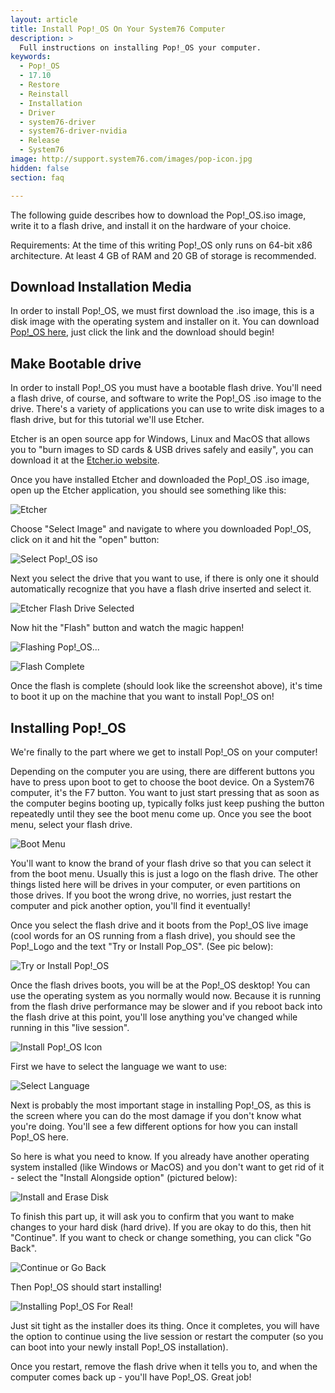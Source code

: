 ```yaml
---
layout: article
title: Install Pop!_OS On Your System76 Computer
description: >
  Full instructions on installing Pop!_OS your computer.
keywords:
  - Pop!_OS
  - 17.10
  - Restore
  - Reinstall
  - Installation
  - Driver
  - system76-driver
  - system76-driver-nvidia
  - Release
  - System76
image: http://support.system76.com/images/pop-icon.jpg
hidden: false
section: faq

---
```



The following guide describes how to download the Pop!_OS.iso image, write it to a flash drive, and install it on the hardware of your choice.

Requirements: At the time of this writing Pop!_OS only runs on 64-bit x86 architecture. At least 4 GB of RAM and 20 GB of storage is recommended.

## Download Installation Media

In order to install Pop!_OS, we must first download the .iso image, this is a disk image with the operating system and installer on it. You can download [Pop!_OS here](http://pop.system76.com), just click the link and the download should begin!

## Make Bootable drive

In order to install Pop!_OS you must have a bootable flash drive. You'll need a flash drive, of course, and software to write the Pop!_OS .iso image to the drive. There's a variety of applications you can use to write disk images to a flash drive, but for this tutorial we'll use Etcher.

Etcher is an open source app for Windows, Linux and MacOS that allows you to "burn images to SD cards & USB drives safely and easily", you can download it at the [Etcher.io website](https://etcher.io).

Once you have installed Etcher and downloaded the Pop!_OS .iso image, open up the Etcher application, you should see something like this:

![Etcher](/images/install-pop/etcher.png)

Choose "Select Image" and navigate to where you downloaded Pop!_OS, click on it and hit the "open" button:

![Select Pop!_OS iso](/images/install-pop/open-pop-iso-etcher.png)

Next you select the drive that you want to use, if there is only one it should automatically recognize that you have a flash drive inserted and select it.

![Etcher Flash Drive Selected](/images/install-pop/etcher-flash-selected.png)

Now hit the "Flash" button and watch the magic happen!

![Flashing Pop!_OS...](/images/install-pop/flashing-pop-os.png)

![Flash Complete](/images/install-pop/flash-complete.png)

Once the flash is complete (should look like the screenshot above), it's time to boot it up on the machine that you want to install Pop!_OS on!

## Installing Pop!_OS

We're finally to the part where we get to install Pop!_OS on your computer!

Depending on the computer you are using, there are different buttons you have to press upon boot to get to choose the boot device. On a System76 computer, it's the F7 button. You want to just start pressing that as soon as the computer begins booting up, typically folks just keep pushing the button repeatedly until they see the boot menu come up. Once you see the boot menu, select your flash drive.

![Boot Menu](/images/install-pop/boot-menu.jpg)

You'll want to know the brand of your flash drive so that you can select it from the boot menu. Usually this is just a logo on the flash drive. The other things listed here will be drives in your computer, or even partitions on those drives. If you boot the wrong drive, no worries, just restart the computer and pick another option, you'll find it eventually!

Once you select the flash drive and it boots from the Pop!_OS live image (cool words for an OS running from a flash drive), you should see the Pop\!_Logo and the text "Try or Install Pop_OS". (See pic below):

![Try or Install Pop!_OS](/images/install-pop/selected.png)

Once the flash drives boots, you will be at the Pop!_OS desktop! You can use the operating system as you normally would now. Because it is running from the flash drive performance may be slower and if you reboot back into the flash drive at this point, you'll lose anything you've changed while running in this "live session".

![Install Pop!_OS Icon](/images/install-pop/pop-live-desktop.jpg)

First we have to select the language we want to use:

![Select Language](/images/install-pop/select-language-pop.jpg)

Next is probably the most important stage in installing Pop!_OS, as this is the screen where you can do the most damage if you don't know what you're doing. You'll see a few different options for how you can install Pop!_OS here.

So here is what you need to know. If you already have another operating system installed (like Windows or MacOS) and you don't want to get rid of it - select the "Install Alongside option" (pictured below):

![Install and Erase Disk](/images/install-pop/erase-install.jpg)

To finish this part up, it will ask you to confirm that you want to make changes to your hard disk (hard drive). If you are okay to do this, then hit "Continue". If you want to check or change something, you can click "Go Back".

![Continue or Go Back](/images/install-pop/write-changes.jpg)

Then Pop!_OS should start installing!

![Installing Pop!_OS For Real!](/images/install-pop/installing-pop-os.jpg)

Just sit tight as the installer does its thing. Once it completes, you will have the option to continue using the live session or restart the computer (so  you can boot into your newly install Pop!_OS installation).

Once you restart, remove the flash drive when it tells you to, and when the computer comes back up - you'll have Pop!_OS. Great job!
